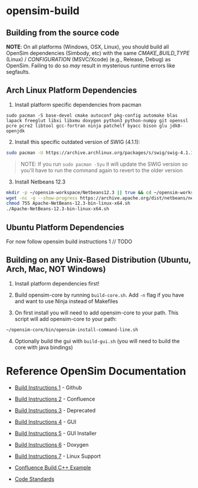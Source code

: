 # opensim-build

Building from the source code
-----------------------------

**NOTE**: On all platforms (Windows, OSX, Linux), you should
build all OpenSim dependencies (Simbody, etc) with the
same *CMAKE_BUILD_TYPE* (Linux) / *CONFIGURATION*
(MSVC/Xcode) (e.g., Release, Debug) as OpenSim. Failing to
do so *may* result in mysterious runtime errors like
segfaults.


## Arch Linux Platform Dependencies

1. Install platform specific dependencies from pacman
```
sudo pacman -S base-devel cmake autoconf pkg-config automake blas lapack freeglut libxi libxmu doxygen python3 python-numpy git openssl pcre pcre2 libtool gcc-fortran ninja patchelf byacc bison glu jdk8-openjdk
```

2. Install this specific outdated version of SWIG (4.1.1):

```bash 
sudo pacman -U https://archive.archlinux.org/packages/s/swig/swig-4.1.1-2-x86_64.pkg.tar.zst
```

> NOTE: If you run `sudo pacman -Syu` it will update the SWIG version so you'll have to run the command again to revert to the older version

3. Install Netbeans 12.3
```bash 
mkdir -p ~/opensim-workspace/Netbeans12.3 || true && cd ~/opensim-workspace/Netbeans12.3
wget -nc -q --show-progress https://archive.apache.org/dist/netbeans/netbeans/12.3/Apache-NetBeans-12.3-bin-linux-x64.sh
chmod 755 Apache-NetBeans-12.3-bin-linux-x64.sh
./Apache-NetBeans-12.3-bin-linux-x64.sh
```

## Ubuntu Platform Dependencies
For now follow opensim build instructions 1
// TODO

## Building on any Unix-Based Distribution (Ubuntu, Arch, Mac, NOT Windows)

1. Install platform dependencies first!

2. Build opensim-core by running `build-core.sh`. Add `-n` flag if you have and want to use Ninja instead of Makefiles

3. On first install you will need to add opensim-core to your path. This script will add opensim-core to your path:
```bash
~/opensim-core/bin/opensim-install-command-line.sh
```

4. Optionally build the gui with `build-gui.sh` (you will need to build the core with java bindings)


# Reference OpenSim Documentation

- [Build Instructions 1](https://github.com/opensim-org/opensim-core/wiki/Build-Instructions) - Github
- [Build Instructions 2](https://opensimconfluence.atlassian.net/wiki/spaces/OpenSim/pages/53089260/Building+OpenSim+from+Source) - Confluence
- [Build Instructions 3](https://github.com/opensim-org/opensim-core/wiki/Build-Instructions-(Old-deprecated)) - Deprecated
- [Build Instructions 4](https://opensimconfluence.atlassian.net/wiki/spaces/OpenSim/pages/53089315/Building+the+GUI) - GUI
- [Build Instructions 5](https://opensimconfluence.atlassian.net/wiki/spaces/OpenSim/pages/53089353/Building+GUI+Installer) - GUI Installer
- [Build Instructions 6](https://opensimconfluence.atlassian.net/wiki/spaces/OpenSim/pages/53089331/Guide+to+Building+Doxygen) - Doxygen
- [Build Instructions 7](https://opensimconfluence.atlassian.net/wiki/spaces/OpenSim/pages/53114400/Linux+Support) - Linux Support
- [Confluence Build C++ Example](https://opensimconfluence.atlassian.net/wiki/spaces/OpenSim/pages/53088864/How+to+Build+a+C+Example)

- [Code Standards](https://opensimconfluence.atlassian.net/wiki/spaces/OpenSim/pages/53089338/OpenSim+Coding+Standards)

